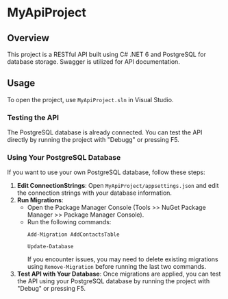 
  <h1>MyApiProject</h1>

  <h2>Overview</h2>
  <p>This project is a RESTful API built using C# .NET 6 and PostgreSQL for database storage. Swagger is utilized for API documentation.</p>

  <h2>Usage</h2>
  <p>To open the project, use <code>MyApiProject.sln</code> in Visual Studio.</p>

  <h3>Testing the API</h3>
  <p>The PostgreSQL database is already connected. You can test the API directly by running the project with "Debugg" or pressing F5.</p>

  <h3>Using Your PostgreSQL Database</h3>
  <p>If you want to use your own PostgreSQL database, follow these steps:</p>

  <ol>
    <li><strong>Edit ConnectionStrings</strong>: Open <code>MyApiProject/appsettings.json</code> and edit the connection strings with your database information.</li>
    <li><strong>Run Migrations</strong>:
      <ul>
        <li>Open the Package Manager Console (Tools &gt;&gt; NuGet Package Manager &gt;&gt; Package Manager Console).</li>
        <li>Run the following commands:
          <pre><code>Add-Migration AddContactsTable</code></pre>
          <pre><code>Update-Database</code></pre>
          If you encounter issues, you may need to delete existing migrations using <code>Remove-Migration</code> before running the last two commands.
        </li>
      </ul>
    </li>
    <li><strong>Test API with Your Database</strong>: Once migrations are applied, you can test the API using your PostgreSQL database by running the project with "Debug" or pressing F5.</li>
  </ol>

